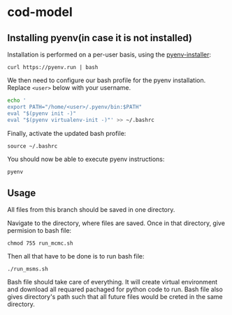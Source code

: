 # cod-model



## Installing pyenv(in case it is not installed)

Installation is performed on a per-user basis, using the [pyenv-installer](https://github.com/pyenv/pyenv-installer):

`curl https://pyenv.run | bash`

We then need to configure our bash profile for the pyenv installation. Replace `<user>` below with your username.

```bash
echo '
export PATH="/home/<user>/.pyenv/bin:$PATH"
eval "$(pyenv init -)"
eval "$(pyenv virtualenv-init -)"' >> ~/.bashrc
```

Finally, activate the updated bash profile:

`source ~/.bashrc`

You should now be able to execute pyenv instructions:

`pyenv`


## Usage

All files from this branch should be saved in one directory. 

Navigate to the directory, where files are saved. Once in that directory, give permision to bash file:

`chmod 755 run_mcmc.sh`

Then all that have to be done is to run bash file:

`./run_msms.sh`

Bash file should take care of everything. It will create virtual environment and download all requared pachaged for python code to run.
Bash file also gives directory's path such that all future files would be creted in the same directory.
